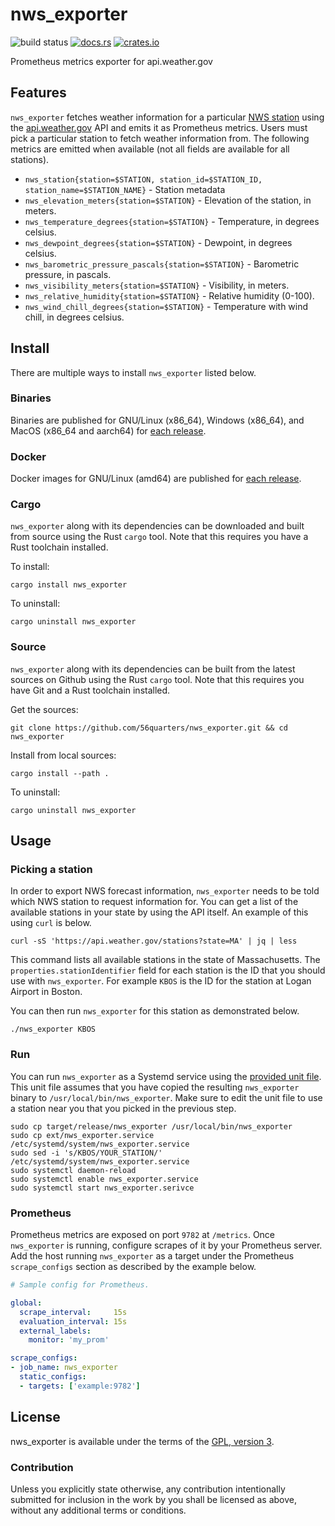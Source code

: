 # nws_exporter

![build status](https://github.com/56quarters/nws_exporter/actions/workflows/rust.yml/badge.svg)
[![docs.rs](https://docs.rs/nws_exporter/badge.svg)](https://docs.rs/nws_exporter/)
[![crates.io](https://img.shields.io/crates/v/nws_exporter.svg)](https://crates.io/crates/nws_exporter/)

Prometheus metrics exporter for api.weather.gov

## Features

`nws_exporter` fetches weather information for a particular [NWS station] using the [api.weather.gov] API and emits
it as Prometheus metrics. Users must pick a particular station to fetch weather information from. The following
metrics are emitted when available (not all fields are available for all stations).

* `nws_station{station=$STATION, station_id=$STATION_ID, station_name=$STATION_NAME}` - Station metadata
* `nws_elevation_meters{station=$STATION}` - Elevation of the station, in meters.
* `nws_temperature_degrees{station=$STATION}` - Temperature, in degrees celsius.
* `nws_dewpoint_degrees{station=$STATION}` - Dewpoint, in degrees celsius.
* `nws_barometric_pressure_pascals{station=$STATION}` - Barometric pressure, in pascals.
* `nws_visibility_meters{station=$STATION}` - Visibility, in meters.
* `nws_relative_humidity{station=$STATION}` - Relative humidity (0-100).
* `nws_wind_chill_degrees{station=$STATION}` - Temperature with wind chill, in degrees celsius.

[NWS station]: https://www.weather.gov/documentation/services-web-api#/default/obs_stations
[api.weather.gov]: https://www.weather.gov/documentation/services-web-api

## Install

There are multiple ways to install `nws_exporter` listed below.

### Binaries

Binaries are published for GNU/Linux (x86_64), Windows (x86_64), and MacOS (x86_64 and aarch64)
for [each release](https://github.com/56quarters/nws_exporter/releases).

### Docker

Docker images for GNU/Linux (amd64) are published for [each release](https://hub.docker.com/r/56quarters/nws_exporter).

### Cargo

`nws_exporter` along with its dependencies can be downloaded and built from source using the
Rust `cargo` tool. Note that this requires you have a Rust toolchain installed.

To install:

```
cargo install nws_exporter
```

To uninstall:

```
cargo uninstall nws_exporter
```

### Source

`nws_exporter` along with its dependencies can be built from the latest sources on Github using
the Rust `cargo` tool. Note that this requires you have Git and a Rust toolchain installed.

Get the sources:

```
git clone https://github.com/56quarters/nws_exporter.git && cd nws_exporter
```

Install from local sources:

```
cargo install --path .
```

To uninstall:

```
cargo uninstall nws_exporter
```

## Usage

### Picking a station

In order to export NWS forecast information, `nws_exporter` needs to be told which NWS station to request
information for. You can get a list of the available stations in your state by using the API itself. An
example of this using `curl` is below.

```text
curl -sS 'https://api.weather.gov/stations?state=MA' | jq | less
```

This command lists all available stations in the state of Massachusetts. The `properties.stationIdentifier`
field for each station is the ID that you should use with `nws_exporter`. For example `KBOS` is the ID for
the station at Logan Airport in Boston.

You can then run `nws_exporter` for this station as demonstrated below.

```text
./nws_exporter KBOS
```

### Run

You can run `nws_exporter` as a Systemd service using the [provided unit file](ext/nws_exporter.service). This
unit file  assumes that you have copied the resulting `nws_exporter` binary to `/usr/local/bin/nws_exporter`.
Make sure to edit the unit file to use a station near you that you picked in the previous step.

```text
sudo cp target/release/nws_exporter /usr/local/bin/nws_exporter
sudo cp ext/nws_exporter.service /etc/systemd/system/nws_exporter.service
sudo sed -i 's/KBOS/YOUR_STATION/' /etc/systemd/system/nws_exporter.service
sudo systemctl daemon-reload
sudo systemctl enable nws_exporter.service
sudo systemctl start nws_exporter.serivce
```

### Prometheus

Prometheus metrics are exposed on port `9782` at `/metrics`. Once `nws_exporter`
is running, configure scrapes of it by your Prometheus server. Add the host running
`nws_exporter` as a target under the Prometheus `scrape_configs` section as described by
the example below.

```yaml
# Sample config for Prometheus.

global:
  scrape_interval:     15s
  evaluation_interval: 15s
  external_labels:
    monitor: 'my_prom'

scrape_configs:
- job_name: nws_exporter
  static_configs:
  - targets: ['example:9782']
```

## License

nws_exporter is available under the terms of the [GPL, version 3](LICENSE).

### Contribution

Unless you explicitly state otherwise, any contribution intentionally submitted
for inclusion in the work by you shall be licensed as above, without any
additional terms or conditions.
